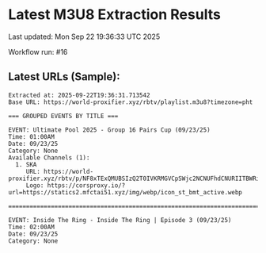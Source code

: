 # Latest M3U8 Extraction Results

Last updated: Mon Sep 22 19:36:33 UTC 2025

Workflow run: #16

## Latest URLs (Sample):
```
Extracted at: 2025-09-22T19:36:31.713542
Base URL: https://world-proxifier.xyz/rbtv/playlist.m3u8?timezone=pht

=== GROUPED EVENTS BY TITLE ===

EVENT: Ultimate Pool 2025 - Group 16 Pairs Cup (09/23/25)
Time: 01:00AM
Date: 09/23/25
Category: None
Available Channels (1):
  1. SKA
     URL: https://world-proxifier.xyz/rbtv/p/NF8xTExQMUBSIzQ2T0IVKRMGVCpSWjc2NCNUFhdCNURIITBWRiQ1Vi5CKhYTPBUpLQIqFhoFHBAaAioTEgoVFBo=/index.m3u8
     Logo: https://corsproxy.io/?url=https://statics2.mfctai51.xyz/img/webp/icon_st_bmt_active.webp

================================================================================

EVENT: Inside The Ring - Inside The Ring | Episode 3 (09/23/25)
Time: 02:00AM
Date: 09/23/25
Category: None
```
